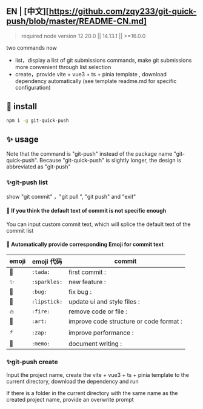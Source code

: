 ## EN | [中文][https://github.com/zqy233/git-quick-push/blob/master/README-CN.md]

> required node version 12.20.0 || 14.13.1 || >=16.0.0

two commands now

- list，display a list of git submissions commands, make git submissions more convenient through list selection
- create，provide vite + vue3 + ts + pinia template , download dependency automatically (see template readme.md for specific configuration)

## 🎉 install

```bash
npm i -g git-quick-push
```

## ✨ usage

Note that the command is "git-push" instead of the package name "git-quick-push". Because "git-quick-push" is slightly longer, the design is abbreviated as "git-push"

### ✨git-push list

show "git commit" ，"git pull ", "git push" and "exit"

#### 🚀 If you think the default text of commit is not specific enough

You can input custom commit text, which will splice the default text of the commit list

#### 🚀 Automatically provide corresponding Emoji for commit text

| emoji | emoji 代码   | commit                                  |
| ----- | ------------ | --------------------------------------- |
| 🎉    | `:tada:`     | first commit :                          |
| ✨    | `:sparkles:` | new feature :                           |
| 🐛    | `:bug:`      | fix bug :                               |
| 💄    | `:lipstick:` | update ui and style files :             |
| 🔥    | `:fire:`     | remove code or file :                   |
| 🎨    | `:art:`      | improve code structure or code format : |
| ⚡    | `:zap:`      | improve performance :                   |
| 📝    | `:memo:`     | document writing :                      |

### ✨git-push create

Input the project name, create the vite + vue3 + ts + pinia template to the current directory, download the dependency and run

If there is a folder in the current directory with the same name as the created project name, provide an overwrite prompt
